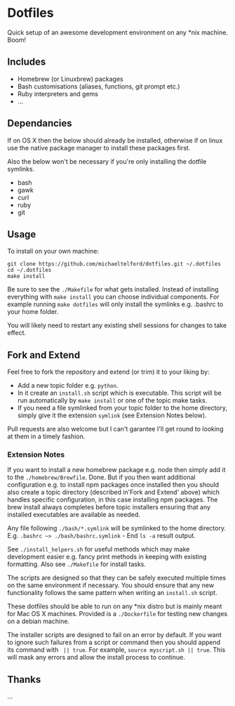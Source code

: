 
# Dotfiles

Quick setup of an awesome development environment on any *nix machine. Boom!

## Includes

- Homebrew (or Linuxbrew) packages
- Bash customisations (aliases, functions, git prompt etc.)
- Ruby interpreters and gems
- ...

## Dependancies

If on OS X then the below should already be installed, otherwise if on linux
use the native package manager to install these packages first. 

Also the below won't be necessary if you're only installing the dotfile symlinks. 

- bash
- gawk
- curl
- ruby
- git

## Usage

To install on your own machine:

```shell
git clone https://github.com/michaeltelford/dotfiles.git ~/.dotfiles
cd ~/.dotfiles
make install
```

Be sure to see the `./Makefile` for what gets installed. Instead of installing 
everything with `make install` you can choose individual components. For 
example running `make dotfiles` will only install the symlinks e.g. .bashrc to 
your home folder. 

You will likely need to restart any existing shell sessions for changes to 
take effect. 

## Fork and Extend

Feel free to fork the repository and extend (or trim) it to your liking by:

- Add a new topic folder e.g. `python`.
- In it create an `install.sh` script which is executable.  This script will 
be run automatically by `make install` or one of the topic make tasks. 
- If you need a file symlinked from your topic folder to the home directory,
simply give it the extension `symlink` (see Extension Notes below). 

Pull requests are also welcome but I can't garantee I'll get round to looking 
at them in a timely fashion. 

### Extension Notes

If you want to install a new homebrew package e.g. node then simply add it to 
the `./homebrew/Brewfile`. Done. But if you then want additional configuration 
e.g. to install npm packages once installed then you should also create a 
topic directory (described in'Fork and Extend' above) which handles specific 
configuration, in this case installing npm packages. The brew install always 
completes before topic installers ensuring that any installed executables are 
available as needed. 

Any file following `./bash/*.symlink` will be symlinked to the home directory.
E.g. `.bashrc ~> ./bash/bashrc.symlink` - End `ls -a` result output. 

See `./install_helpers.sh` for useful methods which may make development 
easier e.g. fancy print methods in keeping with existing formatting. Also 
see `./Makefile` for install tasks. 

The scripts are designed so that they can be safely executed multiple times 
on the same environment if necessary. You should ensure that any new 
functionality follows the same pattern when writing an `install.sh` script. 

These dotfiles should be able to run on any *nix distro but is mainly meant 
for Mac OS X machines. Provided is a `./Dockerfile` for testing new changes 
on a debian machine. 

The installer scripts are designed to fail on an error by default. If you 
want to ignore such failures from a script or command then you should append 
its command with ` || true`. For example, `source myscript.sh || true`. 
This will mask any errors and allow the install process to continue. 

## Thanks

...
